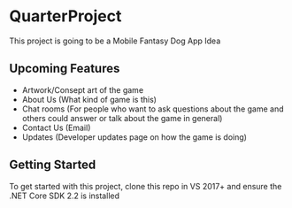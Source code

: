 # QuarterProject
This project is going to be a Mobile Fantasy Dog App Idea

## Upcoming Features
- Artwork/Consept art of the game
- About Us (What kind of game is this)
- Chat rooms (For people who want to ask questions about the game and others could answer or talk about the game in general)
- Contact Us (Email)
- Updates (Developer updates page on how the game is doing)

## Getting Started
To get started with this project, clone this repo in VS 2017+ and ensure the .NET Core SDK 2.2 is installed
